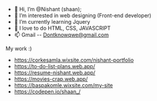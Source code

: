 - 👋 Hi, I’m @Nishant (shaan);
- 👀 I’m interested in web designing (Front-end developer)
- 🌱 I’m currently learning Jquery
- 💞️ I love to do HTML, CSS, JAVASCRIPT
- 📫 Gmail -- Dontknowqwe@gmail.com




My work :) 

- https://corkesamla.wixsite.com/nishant-portfolio
- https://to-do-list-plans.web.app/
- https://resume-nishant.web.app/
- https://movies-crap.web.app/
- https://baspakomle.wixsite.com/my-site
- https://codepen.io/shaan_/

<!---
nishant-source/nishant-source is a ✨ special ✨ repository because its `README.md` (this file) appears on your GitHub profile.
You can click the Preview link to take a look at your changes.
--->
